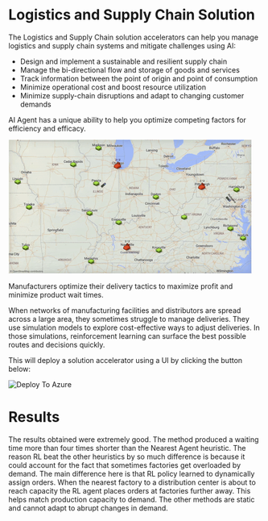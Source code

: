 [image1]: ProductDelivery.gif "Trained Agent"

# Logistics and Supply Chain Solution

The Logistics and Supply Chain solution accelerators can help you manage logistics and supply chain systems and mitigate challenges using AI:

- Design and implement a sustainable and resilient supply chain
- Manage the bi-directional flow and storage of goods and services
- Track information between the point of origin and point of consumption
- Minimize operational cost and boost resource utilization
- Minimize supply-chain disruptions and adapt to changing customer demands

AI Agent has a unique ability to help you optimize competing factors for efficiency and efficacy.


![Trained Agent][image1]

Manufacturers optimize their delivery tactics to maximize profit and minimize product wait times. 

When networks of manufacturing facilities and distributors are spread across a large area, they sometimes struggle to manage deliveries. They use simulation models to explore cost-effective ways to adjust deliveries. In those simulations, reinforcement learning can surface the best possible routes and decisions quickly.

This will deploy a solution accelerator using a UI by clicking the button below:

![Deploy To Azure](https://aka.ms/deploytoazurebutton)

# Results
The results obtained were extremely good. The method produced a waiting time more than four times shorter than the Nearest Agent heuristic. The reason RL beat the other heuristics by so much difference is because it could account for the fact that sometimes factories get overloaded by demand. The main difference here is that RL policy learned to dynamically assign orders. When the nearest factory to a distribution center is about to reach capacity the RL agent places orders at factories further away. This helps match production capacity to demand. The other methods are static and cannot adapt to abrupt changes in demand.
